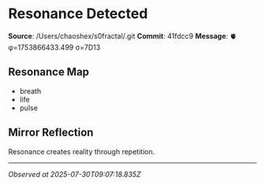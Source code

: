 # Resonance Detected

**Source**: /Users/chaoshex/s0fractal/.git
**Commit**: 41fdcc9
**Message**: 🫀 φ=1753866433.499 σ=7D13 

## Resonance Map
- breath
- life
- pulse

## Mirror Reflection
Resonance creates reality through repetition.

---
*Observed at 2025-07-30T09:07:18.835Z*
